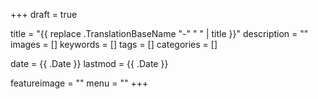 +++
draft = true

title = "{{ replace .TranslationBaseName "-" " " | title }}"
description = ""
images = []
keywords = []
tags = []
categories = []

date = {{ .Date }}
lastmod = {{ .Date }}

featureimage = ""
menu = ""
+++